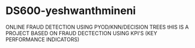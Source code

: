 # DS600-yeshwanthmineni
ONLINE FRAUD DETECTION USING PYOD/KNN/DECISION TREES
tHIS IS A PROJECT BASED ON FRAUD DECTECTION USING KPI'S (KEY PERFORMANCE INDICATORS)
